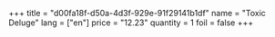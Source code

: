 +++
title = "d00fa18f-d50a-4d3f-929e-91f29141b1df"
name = "Toxic Deluge"
lang = ["en"]
price = "12.23"
quantity = 1
foil = false
+++
